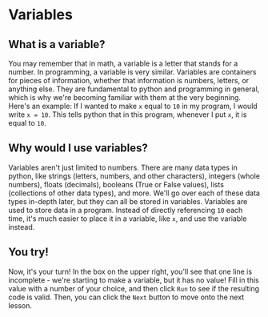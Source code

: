 # Variables
## What is a variable?
You may remember that in math, a variable is a letter that stands for a number. In programming, a variable is very similar. 
Variables are containers for pieces of information, whether that information is numbers, letters, or anything else.
They are fundamental to python and programming in general, which is why we're becoming familiar with them at the very beginning.
Here's an example: If I wanted to make `x` equal to `10` in my program, I would write `x = 10`. 
This tells python that in this program, whenever I put `x`, it is equal to `10`. 
## Why would I use variables?
Variables aren't just limited to numbers. There are many data types in python, 
like strings (letters, numbers, and other characters), integers (whole numbers), floats (decimals), booleans (True or False values), lists (collections of other data types), and more. 
We'll go over each of these data types in-depth later, but they can all be stored in variables. 
Variables are used to store data in a program. Instead of directly referencing `10` each time, it's much easier to 
place it in a variable, like `x`, and use the variable instead. 

## You try!
Now, it's your turn! In the box on the upper right, you'll see that one line is incomplete - we're starting to make a variable, but it has no value! 
Fill in this value with a number of your choice, and then click `Run` to see if the resulting code is valid. 
Then, you can click the `Next` button to move onto the next lesson. 
